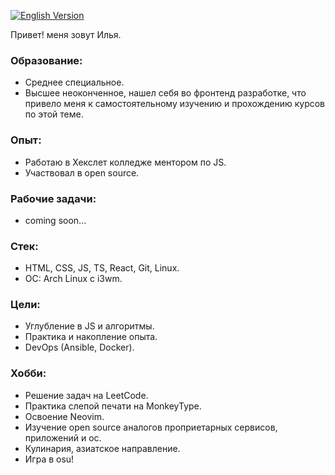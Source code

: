 [![English Version](https://img.shields.io/badge/English-README-blue)](README.en.md)

Привет! меня зовут Илья. 

### Образование:
- Среднее специальное.
- Высшее неоконченное, нашел себя во фронтенд разработке, что привело меня к самостоятельному изучению и прохождению курсов по этой теме.

### Опыт:
- Работаю в Хекслет колледже ментором по JS.
- Участвовал в open source.

### Рабочие задачи:
- coming soon...

### Стек:
- HTML, CSS, JS, TS, React, Git, Linux.
- ОС: Arch Linux с i3wm.

### Цели:
- Углубление в JS и алгоритмы.
- Практика и накопление опыта.
- DevOps (Ansible, Docker).

### Хобби:
- Решение задач на LeetCode.
- Практика слепой печати на MonkeyType.
- Освоение Neovim.
- Изучение open source аналогов проприетарных сервисов, приложений и ос.
- Кулинария, азиатское направление.
- Игра в osu!
